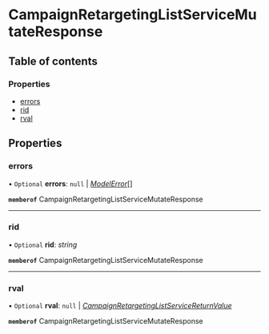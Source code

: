 # CampaignRetargetingListServiceMutateResponse


## Table of contents

### Properties

- [errors](campaignretargetinglistservicemutateresponse.md#errors)
- [rid](campaignretargetinglistservicemutateresponse.md#rid)
- [rval](campaignretargetinglistservicemutateresponse.md#rval)

## Properties

### errors

• `Optional` **errors**: ``null`` \| [*ModelError*](modelerror.md)[]

**`memberof`** CampaignRetargetingListServiceMutateResponse

___

### rid

• `Optional` **rid**: *string*

**`memberof`** CampaignRetargetingListServiceMutateResponse

___

### rval

• `Optional` **rval**: ``null`` \| [*CampaignRetargetingListServiceReturnValue*](campaignretargetinglistservicereturnvalue.md)

**`memberof`** CampaignRetargetingListServiceMutateResponse
